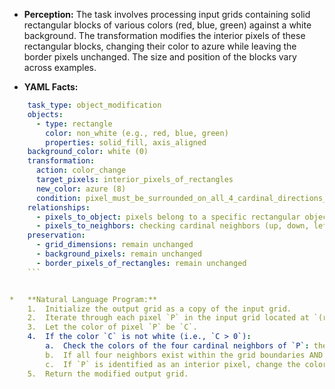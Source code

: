 *   **Perception:** The task involves processing input grids containing solid rectangular blocks of various colors (red, blue, green) against a white background. The transformation modifies the interior pixels of these rectangular blocks, changing their color to azure while leaving the border pixels unchanged. The size and position of the blocks vary across examples.

*   **YAML Facts:**
    
```yaml
    task_type: object_modification
    objects:
      - type: rectangle
        color: non_white (e.g., red, blue, green)
        properties: solid_fill, axis_aligned
    background_color: white (0)
    transformation:
      action: color_change
      target_pixels: interior_pixels_of_rectangles
      new_color: azure (8)
      condition: pixel_must_be_surrounded_on_all_4_cardinal_directions_by_pixels_of_the_same_original_color
    relationships:
      - pixels_to_object: pixels belong to a specific rectangular object
      - pixels_to_neighbors: checking cardinal neighbors (up, down, left, right)
    preservation:
      - grid_dimensions: remain unchanged
      - background_pixels: remain unchanged
      - border_pixels_of_rectangles: remain unchanged
    ```


*   **Natural Language Program:**
    1.  Initialize the output grid as a copy of the input grid.
    2.  Iterate through each pixel `P` in the input grid located at `(row, col)`, excluding the outermost border of the grid itself.
    3.  Let the color of pixel `P` be `C`.
    4.  If the color `C` is not white (i.e., `C > 0`):
        a.  Check the colors of the four cardinal neighbors of `P`: the pixel above (`row-1, col`), below (`row+1, col`), left (`row, col-1`), and right (`row, col+1`).
        b.  If all four neighbors exist within the grid boundaries AND all four neighbors have the same color `C` as the pixel `P`, then `P` is an interior pixel.
        c.  If `P` is identified as an interior pixel, change the color of the corresponding pixel at `(row, col)` in the output grid to azure (8).
    5.  Return the modified output grid.